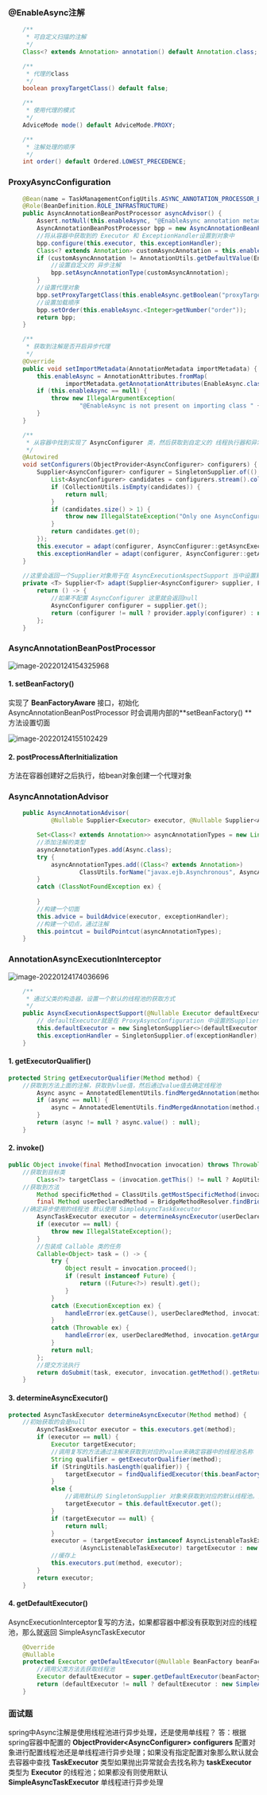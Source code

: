 ### @EnableAsync注解

```java
	/**
	 * 可自定义扫描的注解
	 */
	Class<? extends Annotation> annotation() default Annotation.class;

	/**
	 * 代理的class
	 */
	boolean proxyTargetClass() default false;

	/**
	 * 使用代理的模式
	 */
	AdviceMode mode() default AdviceMode.PROXY;

	/**
	 * 注解处理的顺序
	 */
	int order() default Ordered.LOWEST_PRECEDENCE;
```



### ProxyAsyncConfiguration

```java
	@Bean(name = TaskManagementConfigUtils.ASYNC_ANNOTATION_PROCESSOR_BEAN_NAME)
	@Role(BeanDefinition.ROLE_INFRASTRUCTURE)
	public AsyncAnnotationBeanPostProcessor asyncAdvisor() {
		Assert.notNull(this.enableAsync, "@EnableAsync annotation metadata was not injected");
		AsyncAnnotationBeanPostProcessor bpp = new AsyncAnnotationBeanPostProcessor();
        //将从容器中获取到的 Executor 和 ExceptionHandler设置到对象中
		bpp.configure(this.executor, this.exceptionHandler);
		Class<? extends Annotation> customAsyncAnnotation = this.enableAsync.getClass("annotation");
		if (customAsyncAnnotation != AnnotationUtils.getDefaultValue(EnableAsync.class, "annotation")) {
            //设置自定义的 异步注解
			bpp.setAsyncAnnotationType(customAsyncAnnotation);
		}
        //设置代理对象
		bpp.setProxyTargetClass(this.enableAsync.getBoolean("proxyTargetClass"));
        //设置加载顺序
		bpp.setOrder(this.enableAsync.<Integer>getNumber("order"));
		return bpp;
	}

	/**
	 * 获取到注解是否开启异步代理
	 */
	@Override
	public void setImportMetadata(AnnotationMetadata importMetadata) {
		this.enableAsync = AnnotationAttributes.fromMap(
				importMetadata.getAnnotationAttributes(EnableAsync.class.getName()));
		if (this.enableAsync == null) {
			throw new IllegalArgumentException(
					"@EnableAsync is not present on importing class " + importMetadata.getClassName());
		}
	}

	/**
	 * 从容器中找到实现了 AsyncConfigurer 类，然后获取到自定义的 线程执行器和异常处理器
	 */
	@Autowired
	void setConfigurers(ObjectProvider<AsyncConfigurer> configurers) {
		Supplier<AsyncConfigurer> configurer = SingletonSupplier.of(() -> {
			List<AsyncConfigurer> candidates = configurers.stream().collect(Collectors.toList());
			if (CollectionUtils.isEmpty(candidates)) {
				return null;
			}
			if (candidates.size() > 1) {
				throw new IllegalStateException("Only one AsyncConfigurer may exist");
			}
			return candidates.get(0);
		});
		this.executor = adapt(configurer, AsyncConfigurer::getAsyncExecutor);
		this.exceptionHandler = adapt(configurer, AsyncConfigurer::getAsyncUncaughtExceptionHandler);
	}
	
	//这里会返回一个Supplier对象用于在 AsyncExecutionAspectSupport 当中设置默认的线程池
	private <T> Supplier<T> adapt(Supplier<AsyncConfigurer> supplier, Function<AsyncConfigurer, T> provider) {
		return () -> {
            //如果不配置 AsyncConfigurer 这里就会返回null
			AsyncConfigurer configurer = supplier.get();
			return (configurer != null ? provider.apply(configurer) : null);
		};
	}
```



### AsyncAnnotationBeanPostProcessor

![image-20220124154325968](https://cdn.jsdelivr.net/gh/a1424132610/note-picture@main/note-picture/image-20220124154325968.png)

#### 1. setBeanFactory() 

实现了 **BeanFactoryAware** 接口，初始化 AsyncAnnotationBeanPostProcessor 时会调用内部的**setBeanFactory() **方法设置切面

![image-20220124155102429](https://cdn.jsdelivr.net/gh/a1424132610/note-picture@main/note-picture/image-20220124155102429.png)

#### 2. postProcessAfterInitialization

方法在容器创建好之后执行，给bean对象创建一个代理对象



### AsyncAnnotationAdvisor

```java
	public AsyncAnnotationAdvisor(
			@Nullable Supplier<Executor> executor, @Nullable Supplier<AsyncUncaughtExceptionHandler> exceptionHandler) {

		Set<Class<? extends Annotation>> asyncAnnotationTypes = new LinkedHashSet<>(2);
        //添加注解的类型
		asyncAnnotationTypes.add(Async.class);
		try {
			asyncAnnotationTypes.add((Class<? extends Annotation>)
					ClassUtils.forName("javax.ejb.Asynchronous", AsyncAnnotationAdvisor.class.getClassLoader()));
		}
		catch (ClassNotFoundException ex) {
			
		}
        //构建一个切面
		this.advice = buildAdvice(executor, exceptionHandler);
        //构建一个切点，通过注解
		this.pointcut = buildPointcut(asyncAnnotationTypes);
	}
```

### AnnotationAsyncExecutionInterceptor

![image-20220124174036696](https://cdn.jsdelivr.net/gh/a1424132610/note-picture@main/note-picture/image-20220124174036696.png)

```java
	/**
	 * 通过父类的构造器，设置一个默认的线程池的获取方式
	 */
	public AsyncExecutionAspectSupport(@Nullable Executor defaultExecutor, AsyncUncaughtExceptionHandler exceptionHandler) {
        // defaultExecutor就是在 ProxyAsyncConfiguration 中设置的Supplier对象，如果获取不到就调用
		this.defaultExecutor = new SingletonSupplier<>(defaultExecutor, () -> getDefaultExecutor(this.beanFactory));
		this.exceptionHandler = SingletonSupplier.of(exceptionHandler);
	}
```

#### 1. getExecutorQualifier()

```java
protected String getExecutorQualifier(Method method) {
    //获取到方法上面的注解，获取到vlue值，然后通过value值去确定线程池
		Async async = AnnotatedElementUtils.findMergedAnnotation(method, Async.class);
		if (async == null) {
			async = AnnotatedElementUtils.findMergedAnnotation(method.getDeclaringClass(), Async.class);
		}
		return (async != null ? async.value() : null);
	}
```

#### 2. invoke()

```java
public Object invoke(final MethodInvocation invocation) throws Throwable {
    //获取到目标类
		Class<?> targetClass = (invocation.getThis() != null ? AopUtils.getTargetClass(invocation.getThis()) : null);
    //获取到方法
		Method specificMethod = ClassUtils.getMostSpecificMethod(invocation.getMethod(), targetClass);
		final Method userDeclaredMethod = BridgeMethodResolver.findBridgedMethod(specificMethod);
    //确定异步使用的线程池 默认使用 SimpleAsyncTaskExecutor
		AsyncTaskExecutor executor = determineAsyncExecutor(userDeclaredMethod);
		if (executor == null) {
			throw new IllegalStateException();
		}
		//包装成 Callable 类的任务
		Callable<Object> task = () -> {
			try {
				Object result = invocation.proceed();
				if (result instanceof Future) {
					return ((Future<?>) result).get();
				}
			}
			catch (ExecutionException ex) {
				handleError(ex.getCause(), userDeclaredMethod, invocation.getArguments());
			}
			catch (Throwable ex) {
				handleError(ex, userDeclaredMethod, invocation.getArguments());
			}
			return null;
		};
		//提交方法执行
		return doSubmit(task, executor, invocation.getMethod().getReturnType());
	}
```

#### 3. determineAsyncExecutor()

```java
protected AsyncTaskExecutor determineAsyncExecutor(Method method) {
    //初始获取的会是null
		AsyncTaskExecutor executor = this.executors.get(method);
		if (executor == null) {
			Executor targetExecutor;
            //调用复写的方法通过注解来获取到对应的value来确定容器中的线程池名称
			String qualifier = getExecutorQualifier(method);
			if (StringUtils.hasLength(qualifier)) {
				targetExecutor = findQualifiedExecutor(this.beanFactory, qualifier);
			}
			else {
                //调用默认的 SingletonSupplier 对象来获取到对应的默认线程池。如果设置的对象都没有获取到，就会调用 getDefaultExecutor() 方法
				targetExecutor = this.defaultExecutor.get();
			}
			if (targetExecutor == null) {
				return null;
			}
			executor = (targetExecutor instanceof AsyncListenableTaskExecutor ?
					(AsyncListenableTaskExecutor) targetExecutor : new TaskExecutorAdapter(targetExecutor));
            //缓存上
			this.executors.put(method, executor);
		}
		return executor;
	}
```

#### 4. getDefaultExecutor() 

AsyncExecutionInterceptor复写的方法，如果都容器中都没有获取到对应的线程池，那么就返回 SimpleAsyncTaskExecutor

```java
	@Override
	@Nullable
	protected Executor getDefaultExecutor(@Nullable BeanFactory beanFactory) {
        //调用父类方法去获取线程池
		Executor defaultExecutor = super.getDefaultExecutor(beanFactory);
		return (defaultExecutor != null ? defaultExecutor : new SimpleAsyncTaskExecutor());
	}
```

### 面试题

spring中Async注解是使用线程池进行异步处理，还是使用单线程？
答：根据spring容器中配置的 **ObjectProvider\<AsyncConfigurer> configurers** 配置对象进行配置线程池还是单线程进行异步处理；如果没有指定配置对象那么默认就会去容器中查找 **TaskExecutor** 类型如果抛出异常就会去找名称为  **taskExecutor** 类型为 **Executor** 的线程池；如果都没有则使用默认 **SimpleAsyncTaskExecutor** 单线程进行异步处理

